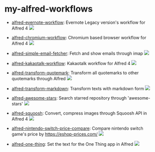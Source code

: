 # my-alfred-workflows

- [alfred-evernote-workflow](https://www.npmjs.com/package/alfred-evernote-workflow): Evernote Legacy version's workflow for Alfred 4 [![](https://img.shields.io/github/stars/jopemachine/alfred-evernote-workflow?logo=github&style=plastic)](https://github.com/jopemachine/alfred-evernote-workflow)

- [alfred-chromium-workflow](https://github.com/jopemachine/alfred-chromium-workflow): Chromium based browser workflow for Alfred 4 [![](https://img.shields.io/github/stars/jopemachine/alfred-chromium-workflow?logo=github&style=plastic)](https://github.com/jopemachine/alfred-chromium-workflow)
 
- [alfred-simple-email-fetcher](https://www.npmjs.com/package/alfred-simple-email-fetcher): Fetch and show emails through imap [![](https://img.shields.io/github/stars/jopemachine/alfred-simple-email-fetcher?logo=github&style=plastic)](https://github.com/jopemachine/alfred-simple-email-fetcher)

- [alfred-kakaotalk-workflow](https://www.npmjs.com/package/alfred-kakaotalk-workflow): Kakaotalk workflow for Alfred 4 [![](https://img.shields.io/github/stars/jopemachine/alfred-kakaotalk-workflow?logo=github&style=plastic)](https://github.com/jopemachine/alfred-kakaotalk-workflow)

- [alfred-transform-quotemark](https://github.com/jopemachine/alfred-transform-quotemark): Transform all quotemarks to other quotemarks through Alfred [![](https://img.shields.io/github/stars/jopemachine/alfred-transform-quotemark?logo=github&style=plastic)](https://github.com/jopemachine/alfred-transform-quotemark)

- [alfred-transform-markdown](https://github.com/jopemachine/alfred-transform-markdown): Transform texts with markdown form [![](https://img.shields.io/github/stars/jopemachine/alfred-transform-markdown?logo=github&style=plastic)](https://github.com/jopemachine/alfred-transform-markdown)

- [alfred-awesome-stars](https://github.com/jopemachine/alfred-awesome-stars): Search starred repository through 'awesome-stars' [![](https://img.shields.io/github/stars/jopemachine/alfred-awesome-stars?logo=github&style=plastic)](https://github.com/jopemachine/alfred-awesome-stars)

- [alfred-squoosh](https://github.com/jopemachine/alfred-squoosh): Convert, compress images through Squoosh API in Alfred 4 [![](https://img.shields.io/github/stars/jopemachine/alfred-squoosh?logo=github&style=plastic)](https://github.com/jopemachine/alfred-squoosh)

- [alfred-nintendo-switch-price-compare](https://github.com/jopemachine/alfred-nintendo-switch-price-compare): Compare nintendo switch game's price by https://eshop-prices.com/ [![](https://img.shields.io/github/stars/jopemachine/alfred-nintendo-switch-price-compare?logo=github&style=plastic)](https://github.com/jopemachine/alfred-nintendo-switch-price-compare)

- [alfred-one-thing](https://github.com/jopemachine/alfred-one-thing): Set the text for the One Thing app in Alfred [![](https://img.shields.io/github/stars/jopemachine/alfred-one-thing?logo=github&style=plastic)](https://github.com/jopemachine/alfred-one-thing)

